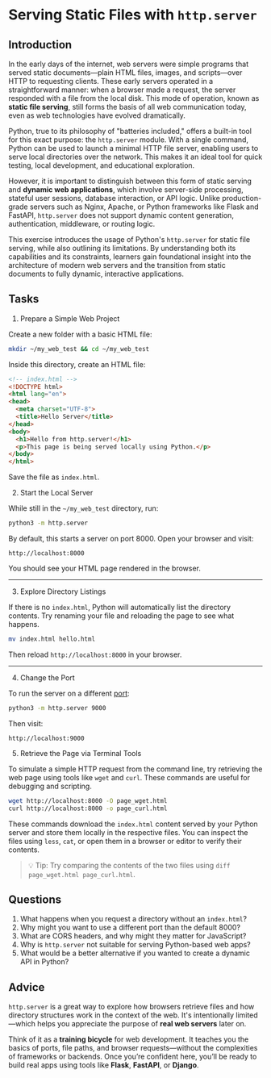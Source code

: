 <!---
{
  "depends_on": [],
  "author": "Stephan Bökelmann",
  "first_used": "2025-04-07",
  "keywords": ["python", "http.server"]
}
--->

# Serving Static Files with `http.server`

## Introduction

In the early days of the internet, web servers were simple programs that served static documents—plain HTML files, images, and scripts—over HTTP to requesting clients. These early servers operated in a straightforward manner: when a browser made a request, the server responded with a file from the local disk. This mode of operation, known as **static file serving**, still forms the basis of all web communication today, even as web technologies have evolved dramatically.

Python, true to its philosophy of "batteries included," offers a built-in tool for this exact purpose: the `http.server` module. With a single command, Python can be used to launch a minimal HTTP file server, enabling users to serve local directories over the network. This makes it an ideal tool for quick testing, local development, and educational exploration.

However, it is important to distinguish between this form of static serving and **dynamic web applications**, which involve server-side processing, stateful user sessions, database interaction, or API logic. Unlike production-grade servers such as Nginx, Apache, or Python frameworks like Flask and FastAPI, `http.server` does not support dynamic content generation, authentication, middleware, or routing logic.

This exercise introduces the usage of Python's `http.server` for static file serving, while also outlining its limitations. By understanding both its capabilities and its constraints, learners gain foundational insight into the architecture of modern web servers and the transition from static documents to fully dynamic, interactive applications.



## Tasks

1. Prepare a Simple Web Project

Create a new folder with a basic HTML file:

```bash
mkdir ~/my_web_test && cd ~/my_web_test
```

Inside this directory, create an HTML file:

```html
<!-- index.html -->
<!DOCTYPE html>
<html lang="en">
<head>
  <meta charset="UTF-8">
  <title>Hello Server</title>
</head>
<body>
  <h1>Hello from http.server!</h1>
  <p>This page is being served locally using Python.</p>
</body>
</html>
```

Save the file as `index.html`.


2. Start the Local Server

While still in the `~/my_web_test` directory, run:

```bash
python3 -m http.server
```

By default, this starts a server on port 8000. Open your browser and visit:

```
http://localhost:8000
```

You should see your HTML page rendered in the browser.

---

3. Explore Directory Listings

If there is no `index.html`, Python will automatically list the directory contents. Try renaming your file and reloading the page to see what happens.

```bash
mv index.html hello.html
```

Then reload `http://localhost:8000` in your browser.

---

4. Change the Port

To run the server on a different [port](github.com/STEMgraph/missing):

```bash
python3 -m http.server 9000
```

Then visit:

```
http://localhost:9000
```

5. Retrieve the Page via Terminal Tools

To simulate a simple HTTP request from the command line, try retrieving the web page using tools like `wget` and `curl`. These commands are useful for debugging and scripting.

```bash
wget http://localhost:8000 -O page_wget.html
curl http://localhost:8000 -o page_curl.html
```

These commands download the `index.html` content served by your Python server and store them locally in the respective files. You can inspect the files using `less`, `cat`, or open them in a browser or editor to verify their contents.

> 💡 Tip: Try comparing the contents of the two files using `diff page_wget.html page_curl.html`.


## Questions

1. What happens when you request a directory without an `index.html`?
2. Why might you want to use a different port than the default 8000?
3. What are CORS headers, and why might they matter for JavaScript?
4. Why is `http.server` not suitable for serving Python-based web apps?
5. What would be a better alternative if you wanted to create a dynamic API in Python?

## Advice

`http.server` is a great way to explore how browsers retrieve files and how directory structures work in the context of the web. It's intentionally limited—which helps you appreciate the purpose of **real web servers** later on.

Think of it as a **training bicycle** for web development. It teaches you the basics of ports, file paths, and browser requests—without the complexities of frameworks or backends. Once you’re confident here, you’ll be ready to build real apps using tools like **Flask**, **FastAPI**, or **Django**.